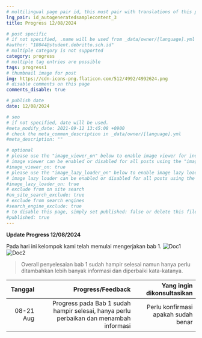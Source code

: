 ```yaml
---
# multilingual page pair id, this must pair with translations of this page. (This name must be unique)
lng_pair: id_autogeneratedsamplecontent_3
title: Progress 12/08/2024

# post specific
# if not specified, .name will be used from _data/owner/[language].yml
#author: "18044@student.debritto.sch.id"
# multiple category is not supported
category: progress
# multiple tag entries are possible
tags: progress1
# thumbnail image for post
img: https://cdn-icons-png.flaticon.com/512/4992/4992624.png
# disable comments on this page
comments_disable: true

# publish date
date: 12/08/2024

# seo
# if not specified, date will be used.
#meta_modify_date: 2021-09-12 13:45:08 +0900
# check the meta_common_description in _data/owner/[language].yml
#meta_description: ""

# optional
# please use the "image_viewer_on" below to enable image viewer for individual pages or posts (_posts/ or [language]/_posts folders).
# image viewer can be enabled or disabled for all posts using the "image_viewer_posts: true" setting in _data/conf/main.yml.
#image_viewer_on: true
# please use the "image_lazy_loader_on" below to enable image lazy loader for individual pages or posts (_posts/ or [language]/_posts folders).
# image lazy loader can be enabled or disabled for all posts using the "image_lazy_loader_posts: true" setting in _data/conf/main.yml.
#image_lazy_loader_on: true
# exclude from on site search
#on_site_search_exclude: true
# exclude from search engines
#search_engine_exclude: true
# to disable this page, simply set published: false or delete this file
#published: true
---
```


**Update Progress 12/08/2024**

Pada hari ini kelompok kami telah memulai mengerjakan bab 1.
  ![Doc1](:j1.png)
  ![Doc2](:j2.png)

> Overall penyelesaian bab 1 sudah hampir selesai namun hanya perlu ditambahkan lebih banyak informasi dan diperbaiki kata-katanya.

|       Tanggal       |   Progress/Feedback                           |     Yang ingin dikonsultasikan    |
| ------------------: | --------------------------------------------: | --------------------------------: |
|      08-21 Aug      | Progress pada Bab 1 sudah hampir selesai, hanya perlu perbaikan dan menambah informasi | Perlu konfirmasi apakah sudah benar |

